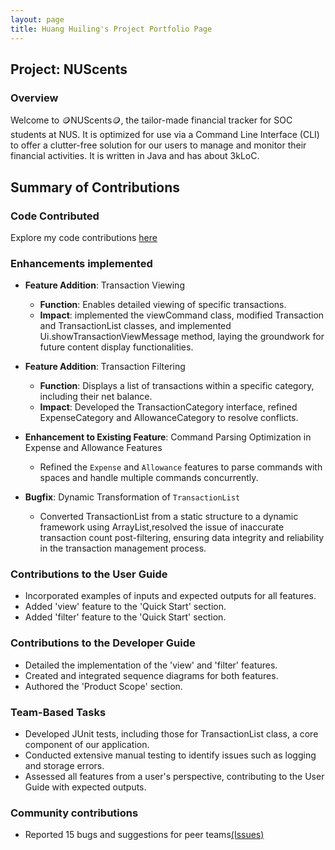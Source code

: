 ```yaml
---
layout: page
title: Huang Huiling's Project Portfolio Page
---
```

## Project: NUScents
### Overview

Welcome to 🪙NUScents🪙, the tailor-made financial tracker for SOC students at NUS. It is optimized for use via a
Command Line Interface (CLI) to offer a clutter-free solution for our users to manage and monitor their financial
activities. It is written in Java and has about 3kLoC.


## Summary of Contributions


### Code Contributed
Explore my code contributions [here](https://nus-cs2113-ay2324s1.github.io/tp-dashboard/?search=&sort=groupTitle&sortWithin=title&timeframe=commit&mergegroup=&groupSelect=groupByRepos&breakdown=true&checkedFileTypes=docs~functional-code~test-code&since=2023-09-22&tabOpen=true&tabType=authorship&tabAuthor=vvhuiling&tabRepo=AY2324S1-CS2113-T18-4%2Ftp%5Bmaster%5D&authorshipIsMergeGroup=false&authorshipFileTypes=docs~functional-code~test-code&authorshipIsBinaryFileTypeChecked=false&authorshipIsIgnoredFilesChecked=false)

### Enhancements implemented
* **Feature Addition**: Transaction Viewing
    * **Function**: Enables detailed viewing of specific transactions.
    * **Impact**: implemented the viewCommand class, modified Transaction and TransactionList classes, and implemented Ui.showTransactionViewMessage method, laying the groundwork for future content display functionalities.

* **Feature Addition**: Transaction Filtering
    * **Function**: Displays a list of transactions within a specific category, including their net balance.
    * **Impact**: Developed the TransactionCategory interface, refined ExpenseCategory and AllowanceCategory to resolve conflicts.

* **Enhancement to Existing Feature**: Command Parsing Optimization in Expense and Allowance Features
  * Refined the `Expense` and `Allowance` features to parse commands with spaces and handle multiple commands concurrently.

* **Bugfix**: Dynamic Transformation of `TransactionList`
  * Converted TransactionList from a static structure to a dynamic framework using ArrayList,resolved the issue of inaccurate transaction count post-filtering, ensuring data integrity and reliability in the transaction management process.

### Contributions to the User Guide
* Incorporated examples of inputs and expected outputs for all features.
* Added 'view' feature to the 'Quick Start' section.
* Added 'filter' feature to the 'Quick Start' section.

### Contributions to the Developer Guide
* Detailed the implementation of the 'view' and 'filter' features.
* Created and integrated sequence diagrams for both features.
* Authored the 'Product Scope' section.

### Team-Based Tasks
* Developed JUnit tests, including those for TransactionList class, a core component of our application.
* Conducted extensive manual testing to identify issues such as logging and storage errors.
* Assessed all features from a user's perspective, contributing to the User Guide with expected outputs.

### Community contributions
* Reported 15 bugs and suggestions for peer teams[(Issues)](https://github.com/vvhuiling/ped/issues)

